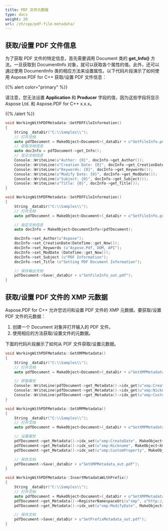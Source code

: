 ```yaml
---
title: PDF 文件元数据
type: docs
weight: 20
url: /zh/cpp/pdf-file-metadata/
---
```


## 获取/设置 PDF 文件信息

为了获取 PDF 文件的特定信息，首先需要调用 Document 类的 **get_Info()** 方法。一旦获取到 DocumentInfo 对象，就可以获取各个属性的值。此外，还可以通过使用 DocumentInfo 类的相应方法来设置属性。以下代码片段演示了如何使用 Aspose.PDF for C++ 获取/设置 PDF 文件信息：

{{% alert color="primary" %}}

请注意，您无法设置 **Application** 和 **Producer** 字段的值，因为这些字段将显示 Aspose Ltd. 和 Aspose.PDF for C++ x.x.x。

{{% /alert %}}

```cpp
void WorkingWithPDFMetadata::GetPDFFileInformation()
{
    String _dataDir("C:\\Samples\\");
    // 打开文档
    auto pdfDocument = MakeObject<Document>(_dataDir + u"GetFileInfo.pdf");
    // 获取文档信息
    auto docInfo = pdfDocument->get_Info();
    // 显示文档信息
    Console::WriteLine(u"Author: {0}", docInfo->get_Author());
    Console::WriteLine(u"Creation Date: {0}", docInfo->get_CreationDate());
    Console::WriteLine(u"Keywords: {0}", docInfo->get_Keywords());
    Console::WriteLine(u"Modify Date: {0}", docInfo->get_ModDate());
    Console::WriteLine(u"Subject: {0}", docInfo->get_Subject());
    Console::WriteLine(u"Title: {0}", docInfo->get_Title());
}

void WorkingWithPDFMetadata::SetPDFFileInformation()
{
    String _dataDir("C:\\Samples\\");
    // 打开文档
    auto pdfDocument = MakeObject<Document>(_dataDir + u"SetFileInfo.pdf");

    // 指定文档信息
    auto docInfo = MakeObject<DocumentInfo>(pdfDocument);

    docInfo->set_Author(u"Aspose");
    docInfo->set_CreationDate(DateTime::get_Now());
    docInfo->set_Keywords (u"Aspose.Pdf, DOM, API");
    docInfo->set_ModDate (DateTime::get_Now());
    docInfo->set_Subject (u"PDF Information");
    docInfo->set_Title (u"Setting PDF Document Information");

    // 保存输出文档
    pdfDocument->Save(_dataDir + u"SetFileInfo_out.pdf");
}
```

## 获取/设置 PDF 文件的 XMP 元数据

Aspose.PDF for C++ 允许您访问和设置 PDF 文件的 XMP 元数据。要获取/设置 PDF 文件的元数据：

1. 创建一个 Document 对象并打开输入的 PDF 文件。
1. 使用相应的方法获取/设置文件的元数据。

下面的代码片段展示了如何从 PDF 文件获取/设置元数据。

```cpp
void WorkingWithPDFMetadata::GetXMPMetadata()
{
    String _dataDir("C:\\Samples\\");
    // 打开文档
    auto pdfDocument = MakeObject<Document>(_dataDir + u"GetXMPMetadata.pdf");

    // 获取属性
    Console::WriteLine(pdfDocument->get_Metadata()->idx_get(u"xmp:CreateDate"));
    Console::WriteLine(pdfDocument->get_Metadata()->idx_get(u"xmp:Nickname"));
    Console::WriteLine(pdfDocument->get_Metadata()->idx_get(u"xmp:CustomProperty"));
}

void WorkingWithPDFMetadata::SetXMPMetadata()
{
    String _dataDir("C:\\Samples\\");
    // 打开文档
    auto pdfDocument = MakeObject<Document>(_dataDir + u"SetXMPMetadata.pdf");

    // 设置属性
    pdfDocument->get_Metadata()->idx_set(u"xmp:CreateDate", MakeObject<XmpValue>(DateTime::get_Now()));
    pdfDocument->get_Metadata()->idx_set(u"xmp:Nickname", MakeObject<XmpValue>(u"Nickname"));
    pdfDocument->get_Metadata()->idx_set(u"xmp:CustomProperty", MakeObject<XmpValue>(u"Custom Value"));

    // 保存文档
    pdfDocument->Save(_dataDir + u"SetXMPMetadata_out.pdf");
}

void WorkingWithPDFMetadata::InsertMetadataWithPrefix()
{
    String _dataDir("C:\\Samples\\");
    // 打开文档
    auto pdfDocument = MakeObject<Document>(_dataDir + u"SetXMPMetadata.pdf");
    pdfDocument->get_Metadata()->RegisterNamespaceUri(u"xmp", u"http:// Ns.adobe.com/xap/1.0/"); // xmlns 前缀已被移除
    pdfDocument->get_Metadata()->idx_set(u"xmp:ModifyDate", MakeObject<XmpValue>(DateTime::get_Now()));

    // 保存文档
    pdfDocument->Save(_dataDir + u"SetPrefixMetadata_out.pdf");
}
```